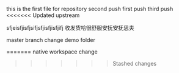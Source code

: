 this is the first file for repository
second push
first push
third push
<<<<<<< Updated upstream


sfjeisfjisfjsifjsfjisfjisfjifj
收发货哈很舒服安抚安抚思夫



master branch change demo folder

=======
native workspace change
>>>>>>> Stashed changes
